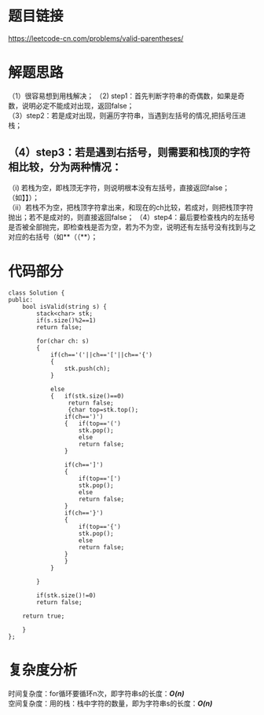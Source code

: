 # 题目链接
https://leetcode-cn.com/problems/valid-parentheses/
# 解题思路
（1）很容易想到用栈解决；
（2) step1：首先判断字符串的奇偶数，如果是奇数，说明必定不能成对出现，返回false；  
（3）step2：若是成对出现，则遍历字符串，当遇到左括号的情况,把括号压进栈；
## （4）step3：若是遇到右括号，则需要和栈顶的字符相比较，分为两种情况：
（i) 若栈为空，即栈顶无字符，则说明根本没有左括号，直接返回false；（如】】）；  
（ii）若栈不为空，把栈顶字符拿出来，和现在的ch比较，若成对，则把栈顶字符抛出；若不是成对的，则直接返回false；
（4）step4：最后要检查栈内的左括号是否被全部抛完，即检查栈是否为空，若为不为空，说明还有左括号没有找到与之对应的右括号（如**（（**）；
# 代码部分
```
class Solution {
public:
    bool isValid(string s) {
        stack<char> stk;
        if(s.size()%2==1)
        return false;
        
        for(char ch: s)
        {
            if(ch=='('||ch=='['||ch=='{')
            {
                stk.push(ch);
            }
            
            else
            {   if(stk.size()==0)
                 return false;
                 {char top=stk.top();
                if(ch==')')
                {   if(top=='(')
                    stk.pop();
                    else
                    return false;
                }
               
                if(ch==']')
                {
                    if(top=='[')
                    stk.pop();
                    else
                    return false;
                }
                if(ch=='}')
                {
                    if(top=='{')
                    stk.pop();
                    else
                    return false;
                }
                }
            }

        }
        
        if(stk.size()!=0)
        return false;

    return true;
        
    }
};
```
# 复杂度分析
时间复杂度：for循环要循环n次，即字符串s的长度：***O(n)***  
空间复杂度：用的栈：栈中字符的数量，即为字符串s的长度：***O(n)***
